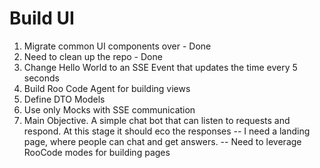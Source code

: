 # Build UI

1. Migrate common UI components over - Done
2. Need to clean up the repo - Done
3. Change Hello World to an SSE Event that updates the time every 5 seconds
4. Build Roo Code Agent for building views
5. Define DTO Models
6. Use only Mocks with SSE communication
7. Main Objective. A simple chat bot that can listen to requests and respond. At this stage it should eco the responses
   -- I need a landing page, where people can chat and get answers.
   -- Need to leverage RooCode modes for building pages
